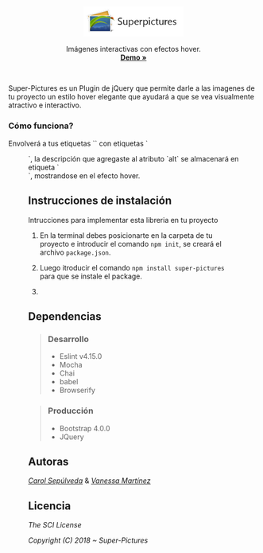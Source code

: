 

<p align="center">
 <a href="#">
   <img src="assets/img/logo-superpic.jpg" width=200 height=auto>
 </a>

 <p align="center">
 	Imágenes interactivas con efectos hover.
   <br>
   <a href="#"><strong>Demo &raquo;</strong></a>
 </p>
</p>

<br>

<p>Super-Pictures es un Plugin de jQuery que permite darle a las imagenes de tu proyecto un estilo hover elegante que ayudará a que se vea visualmente atractivo e interactivo.</p>


### Cómo funciona?

<p>Envolverá a tus etiquetas `<img>` con etiquetas `<figure>`, la descripción que agregaste al atributo `alt` se almacenará en etiqueta `<figcaption>`, mostrandose en el efecto hover.</p>
 

Instrucciones de instalación
----------------------------

<p>Intrucciones para implementar esta libreria en tu proyecto</p>

1. En la terminal debes posicionarte en la carpeta de tu proyecto e introducir el comando `npm init`, se creará el archivo `package.json`.

2. Luego itroducir el comando `npm install super-pictures` para que se instale el package.

3.   


Dependencias
------------

>### Desarrollo
>
>* Eslint v4.15.0
>* Mocha
>* Chai
>* babel
>* Browserify


>### Producción 
>
>* Bootstrap 4.0.0
>* JQuery 


Autoras
-------
 
[*Carol Sepúlveda*](https://github.com/carol-solivos) & [*Vanessa Martínez*](https://github.com/vanemarnava)


Licencia
--------

*The SCI License*

*Copyright (C) 2018 ~ Super-Pictures*

